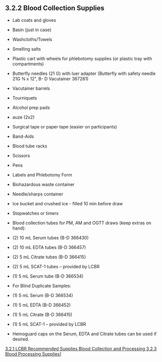 ## 3.2.2 Blood Collection Supplies

* Lab coats and gloves
* Basin (just in case)
* Washcloths/Towels
* Smelling salts
* Plastic cart with wheels for phlebotomy supplies (or plastic tray with compartments)
* Butterfly needles (21 G) with luer adapter  (Butterfly with safety needle 21G ¾ x 12”, B-  D Vacutainer 367281)
* Vacutainer barrels
* Tourniquets
* Alcohol prep pads
* auze (2x2)
* Surgical tape or paper tape (easier on participants)
* Band-Aids
* Blood tube racks
* Scissors
* Pens
* Labels and Phlebotomy Form
* Biohazardous waste container
* Needle/sharps container
* Ice bucket and crushed ice - filled 10 min before draw
* Stopwatches or timers
* Blood collection tubes for PM, AM and OGTT draws (keep extras on hand):

 * (2) 10 mL Serum tubes (B-D 366430)
 * (2) 10 mL EDTA tubes (B-D 366457)
 * (2) 5 mL Citrate tubes (B-D 366415)
 * (2) 5 mL SCAT-1 tubes – provided by LCBR
 * (1) 5 mL Serum tube (B-D 366534)

* For Blind Duplicate Samples:

 * (1) 5 mL Serum (B-D 366534)
 * (1) 5 mL EDTA (B-D 366452)
 * (1) 5 mL Citrate (B-D 366415)
 * (1) 5 mL SCAT-1 – provided by LCBR

* Hemoguard caps on the Serum, EDTA and Citrate tubes can be used if desired.


<div class="center">
<div class="btn-group">
  <a href=":pages_path:/manuals/blood-collection-processing/3-02-01-lcbr-recommended-supplies.md" class="btn btn-default">
    <span class="glyphicon glyphicon-chevron-left"></span>
    3.2.1 LCBR Recommended Supplies
  </a>

  <a href=":pages_path:/manuals/blood-collection-processing" class="btn btn-default">
    <span class="glyphicon glyphicon-chevron-up"></span>
    Blood Collection and Processing
  </a>

  <a href=":pages_path:/manuals/blood-collection-processing/3-02-03-processing-supplies.md" class="btn btn-success">
    3.2.3 Blood Processing Supplies]
    <span class="glyphicon glyphicon-chevron-right"></span>
  </a>
</div>
</div>
